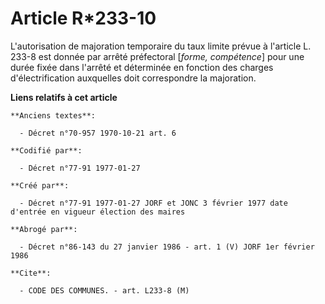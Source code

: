 # Article R*233-10

L'autorisation de majoration temporaire du taux limite prévue à l'article L. 233-8 est donnée par arrêté préfectoral [*forme,
compétence*] pour une durée fixée dans l'arrêté et déterminée en fonction des charges d'électrification auxquelles doit
correspondre la majoration.

**Liens relatifs à cet article**

	**Anciens textes**:

	  - Décret n°70-957 1970-10-21 art. 6

	**Codifié par**:

	  - Décret n°77-91 1977-01-27

	**Créé par**:

	  - Décret n°77-91 1977-01-27 JORF et JONC 3 février 1977 date d'entrée en vigueur élection des maires

	**Abrogé par**:

	  - Décret n°86-143 du 27 janvier 1986 - art. 1 (V) JORF 1er février 1986

	**Cite**:

	  - CODE DES COMMUNES. - art. L233-8 (M)
